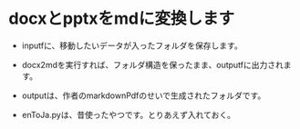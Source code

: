 # docxとpptxをmdに変換します

* inputfに、移動したいデータが入ったフォルダを保存します。
* docx2mdを実行すれば、フォルダ構造を保ったまま、outputfに出力されます。
* outputは、作者のmarkdownPdfのせいで生成されたフォルダです。

* enToJa.pyは、昔使ったやつです。とりあえず入れておく。